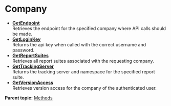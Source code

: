 # Company

 

-   **[GetEndpoint](../../methods/company/r_GetEndpoint.md)**  
 Retrieves the endpoint for the specified company where API calls should be made.
-   **[GetLoginKey](../../methods/company/r_GetLoginKey.md)**  
 Returns the api key when called with the correct username and password.
-   **[GetReportSuites](../../methods/company/r_GetReportSuites.md)**  
 Retrieves all report suites associated with the requesting company.
-   **[GetTrackingServer](../../methods/company/r_GetTrackingServer.md)**  
 Returns the tracking server and namespace for the specified report suite.
-   **[GetVersionAccess](../../methods/company/r_GetVersionAccess.md)**  
 Retrieves version access for the company of the authenticated user.

**Parent topic:** [Methods](../../methods/c_methods.md)

